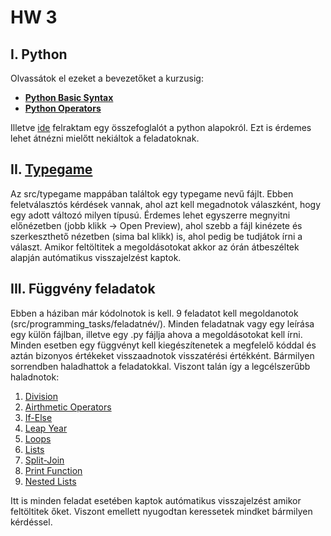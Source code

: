 # HW 3

## I. Python

Olvassátok el ezeket a bevezetőket a kurzusig:
- [**Python Basic Syntax**](https://www.tutorialspoint.com/python3/python_basic_syntax.htm)
- [**Python Operators**](https://www.programiz.com/python-programming/operators)

Illetve [ide](https://github.com/Rajk-Prog1/prog1-teaching-materials/blob/main/tutorials/python_basic/basics.ipynb) felraktam egy összefoglalót a python alapokról.
Ezt is érdemes lehet átnézni mielőtt nekiáltok a feladatoknak.

## II. [Typegame](src/typegame/typegame.md)

Az src/typegame mappában találtok egy typegame nevű fájlt. Ebben feletválasztós kérdések vannak, ahol azt kell megadnotok válaszként, hogy egy adott változó milyen típusú.
Érdemes lehet egyszerre megnyitni előnézetben (jobb klikk -> Open Preview), ahol szebb a fájl kinézete és szerkeszthető nézetben (sima bal klikk) is, ahol pedig be tudjátok írni a választ. Amikor feltöltitek a megoldásotokat akkor az órán átbeszéltek alapján autómatikus visszajelzést kaptok. 

## III. Függvény feladatok

Ebben a háziban már kódolnotok is kell. 9 feladatot kell megoldanotok (src/programming_tasks/feladatnév/). Minden feladatnak vagy egy leírása egy külön fájlban, illetve egy .py fájlja ahova a megoldásotokat kell írni. Minden esetben egy függvényt kell kiegészítenetek a megfelelő kóddal és aztán bizonyos értékeket visszaadnotok visszatérési értékként. Bármilyen sorrendben haladhattok a feladatokkal. Viszont talán így a legcélszerűbb haladnotok:

1. [Division](src/programming_tasks/division/description.md)
2. [Airthmetic Operators](src/programming_tasks/arithmetic_operators/description.md)
3. [If-Else](src/programming_tasks/if_else/description.md)
4. [Leap Year](src/programming_tasks/leap_year/description.md)
5. [Loops](src/programming_tasks/loops/description.md)
6. [Lists](src/programming_tasks/lists/description.md)
7. [Split-Join](src/programming_tasks/split_join/description.md)
8. [Print Function](src/programming_tasks/print_function/description.md)
9. [Nested Lists](src/programming_tasks/nested_lists/description.md)

Itt is minden feladat esetében kaptok autómatikus visszajelzést amikor feltöltitek őket. Viszont emellett nyugodtan keressetek mindket bármilyen kérdéssel.


